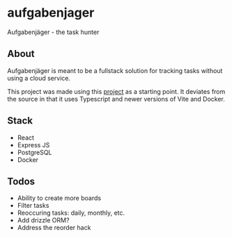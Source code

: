 # aufgabenjager

Aufgabenjäger - the task hunter

## About

Aufgabenjäger is meant to be a fullstack solution for tracking tasks without using a cloud service.

This project was made using this [project](https://github.com/AntonioMaccarini/dockerize-react-node-postgres-nginx-application) as a starting point. It deviates from the source in that it uses Typescript and newer versions of Vite and Docker.

## Stack

- React
- Express JS
- PostgreSQL
- Docker

## Todos

- Ability to create more boards
- Filter tasks
- Reoccuring tasks: daily, monthly, etc.
- Add drizzle ORM?
- Address the reorder hack
